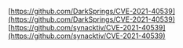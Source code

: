 [https://github.com/DarkSprings/CVE-2021-40539](https://github.com/DarkSprings/CVE-2021-40539)
[https://github.com/synacktiv/CVE-2021-40539](https://github.com/synacktiv/CVE-2021-40539)
